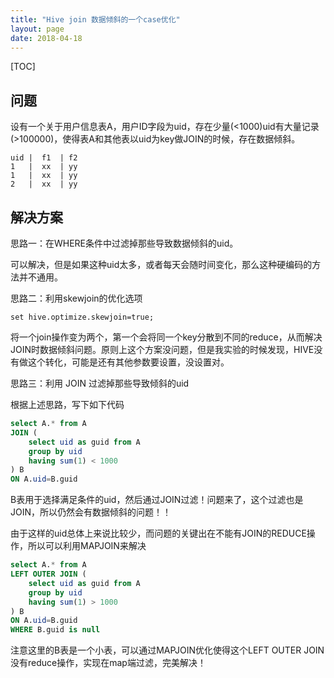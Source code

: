 ```yaml
---
title: "Hive join 数据倾斜的一个case优化"
layout: page
date: 2018-04-18
---
```

[TOC]


## 问题
设有一个关于用户信息表A，用户ID字段为uid，存在少量(<1000)uid有大量记录(>100000)，使得表A和其他表以uid为key做JOIN的时候，存在数据倾斜。

```
uid |  f1  | f2
1   |  xx  | yy
1   |  xx  | yy
2   |  xx  | yy
```

## 解决方案

思路一：在WHERE条件中过滤掉那些导致数据倾斜的uid。

可以解决，但是如果这种uid太多，或者每天会随时间变化，那么这种硬编码的方法并不通用。

思路二：利用skewjoin的优化选项

```
set hive.optimize.skewjoin=true;
```

将一个join操作变为两个，第一个会将同一个key分散到不同的reduce，从而解决JOIN时数据倾斜问题。原则上这个方案没问题，但是我实验的时候发现，HIVE没有做这个转化，可能是还有其他参数要设置，没设置对。

思路三：利用 JOIN 过滤掉那些导致倾斜的uid

根据上述思路，写下如下代码

```SQL
select A.* from A
JOIN (
    select uid as guid from A
    group by uid
    having sum(1) < 1000
) B
ON A.uid=B.guid
```

B表用于选择满足条件的uid，然后通过JOIN过滤！问题来了，这个过滤也是JOIN，所以仍然会有数据倾斜的问题！！

由于这样的uid总体上来说比较少，而问题的关键出在不能有JOIN的REDUCE操作，所以可以利用MAPJOIN来解决

```SQL
select A.* from A
LEFT OUTER JOIN (
    select uid as guid from A
    group by uid
    having sum(1) > 1000
) B
ON A.uid=B.guid
WHERE B.guid is null
```

注意这里的B表是一个小表，可以通过MAPJOIN优化使得这个LEFT OUTER JOIN没有reduce操作，实现在map端过滤，完美解决！
